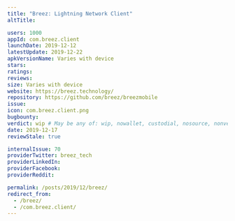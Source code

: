 ```yaml
---
title: "Breez: Lightning Network Client"
altTitle: 

users: 1000
appId: com.breez.client
launchDate: 2019-12-12
latestUpdate: 2019-12-22
apkVersionName: Varies with device
stars: 
ratings: 
reviews: 
size: Varies with device
website: https://breez.technology/
repository: https://github.com/breez/breezmobile
issue: 
icon: com.breez.client.png
bugbounty: 
verdict: wip # May be any of: wip, nowallet, custodial, nosource, nonverifiable, verifiable, bounty
date: 2019-12-17
reviewStale: true

internalIssue: 70
providerTwitter: breez_tech
providerLinkedIn: 
providerFacebook: 
providerReddit: 

permalink: /posts/2019/12/breez/
redirect_from:
  - /breez/
  - /com.breez.client/
---
```



